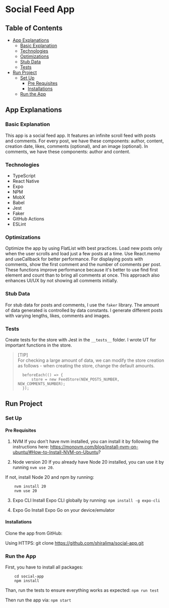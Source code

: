 # Social Feed App

## Table of Contents
- [App Explanations](#app-explanations)
  - [Basic Explanation](#basic-explanation)
  - [Technologies](#technologies)
  - [Optimizations](#optimizations)
  - [Stub Data](#stub-data)
  - [Tests](#tests)
- [Run Project](#run-project)
    - [Set Up](#set-up)
      - [Pre Requisites](#pre-requisites)
      - [Installations](#installations)
    - [Run the App](#run-the-app)

## App Explanations

### Basic Explanation
This app is a social feed app. It features an infinite scroll feed with posts and comments.
For every post, we have these components: author, content, creation date, likes, comments (optional), and an image (optional). In comments, we have these components: author and content.

### Technologies
- TypeScript
- React Native
- Expo
- NPM
- MobX
- Babel
- Jest
- Faker
- GitHub Actions 
- ESLint

### Optimizations
Optimize the app by using FlatList with best practices. Load new posts only when the user scrolls and load just a few posts at a time. Use React.memo and useCallback for better performance. For displaying posts with comments, show the first comment and the number of comments per post. These functions improve performance because it's better to use find first element and count than to bring all comments at once. This approach also enhances UI/UX by not showing all comments initially.

### Stub Data
For stub data for posts and comments, I use the `faker` library. The amount of data generated is controlled by data constants. I generate different posts with varying lengths, likes, comments and images.

### Tests
Create tests for the store with Jest in the `__tests__` folder. I wrote UT for important functions in the store.

> [TIP]  
> For checking a large amount of data, we can modify the store creation as follows - when creating the store, change the default amounts.
> ```
>   beforeEach(() => {
>       store = new FeedStore(NEW_POSTS_NUMBER, NEW_COMMENTS_NUMBER);
>   });
> ```

## Run Project

### Set Up

#### Pre Requisites
1. NVM
If you don't have nvm installed, you can install it by following the instructions here:
https://monovm.com/blog/install-nvm-on-ubuntu/#How-to-Install-NVM-on-Ubuntu?

2. Node version 20
If you already have Node 20 installed, you can use it by running `nvm use 20`.

If not, install Node 20 and npm by running:
```
    nvm install 20
    nvm use 20
```

3. Expo CLI
Install Expo CLI globally by running:
`npm install -g expo-cli`

4. Expo Go
Install Expo Go on your device/emulator

#### Installations
Clone the app from GitHub:

Using HTTPS:
git clone https://github.com/shiralima/social-app.git


### Run the App
First, you have to install all packages:
```
    cd social-app
    npm install
```

Than, run the tests to ensure everything works as expected:
`npm run test`

Then run the app via:
`npm start`
